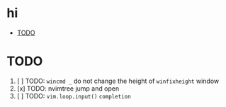 # hi

<!-- toc -->

- [TODO](#todo)

<!-- tocstop -->

# TODO

1. [ ] TODO: `wincmd _` do not change the height of `winfixheight` window
2. [x] TODO: nvimtree jump and open
3. [ ] TODO: `vim.loop.input()` `completion`
